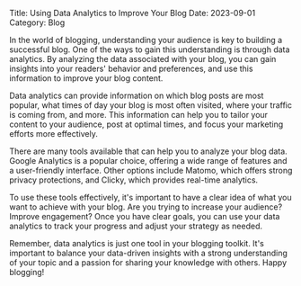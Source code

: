 Title: Using Data Analytics to Improve Your Blog
Date: 2023-09-01
Category: Blog

In the world of blogging, understanding your audience is key to building a successful blog. One of the ways to gain this understanding is through data analytics. By analyzing the data associated with your blog, you can gain insights into your readers' behavior and preferences, and use this information to improve your blog content.

Data analytics can provide information on which blog posts are most popular, what times of day your blog is most often visited, where your traffic is coming from, and more. This information can help you to tailor your content to your audience, post at optimal times, and focus your marketing efforts more effectively.

There are many tools available that can help you to analyze your blog data. Google Analytics is a popular choice, offering a wide range of features and a user-friendly interface. Other options include Matomo, which offers strong privacy protections, and Clicky, which provides real-time analytics.

To use these tools effectively, it's important to have a clear idea of what you want to achieve with your blog. Are you trying to increase your audience? Improve engagement? Once you have clear goals, you can use your data analytics to track your progress and adjust your strategy as needed.

Remember, data analytics is just one tool in your blogging toolkit. It's important to balance your data-driven insights with a strong understanding of your topic and a passion for sharing your knowledge with others. Happy blogging!